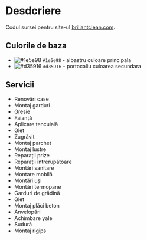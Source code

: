 # Desdcriere
 Codul sursei pentru site-ul [briliantclean.com](https://briliantclean.com/).

## Culorile de baza
- ![#1e5e98](https://placehold.co/15x15/1e5e98/1e5e98.png) `#1e5e98` - albastru culoare principala
- ![#d35916](https://placehold.co/15x15/d35916/d35916.png) `#d35916` - portocaliu culoarea secundara

## Servicii
- Renovări case
- Montaj garduri
- Gresie
- Faianță
- Aplicare tencuială
- Glet
- Zugrăvit
- Montaj parchet
- Montaj lustre
- Reparații prize
- Reparații întrerupătoare
- Montări sanitare
- Montare mobilă
- Montări uși 
- Montări termopane
- Garduri de grădină
- Glet
- Montaj plăci beton
- Anvelopări
- Achimbare yale
- Sudură
- Montaj rigips